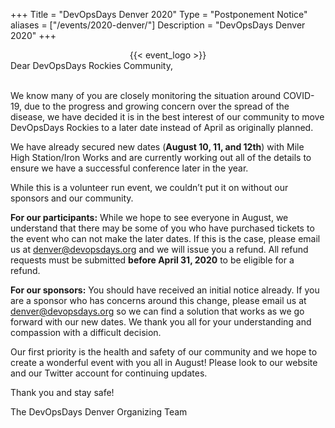 +++
Title = "DevOpsDays Denver 2020"
Type = "Postponement Notice"
aliases = ["/events/2020-denver/"]
Description = "DevOpsDays Denver 2020"
+++

<div style="text-align:center;">
  {{< event_logo >}}
</div>

<div>
Dear DevOpsDays Rockies Community,<br><br>

We know many of you are closely monitoring the situation around COVID-19, due to the progress and growing concern over the spread of the disease, we have decided it is in the best interest of our community to move DevOpsDays Rockies to a later date instead of April as originally planned.<br>
 
We have already secured new dates (<b>August 10, 11, and 12th</b>) with Mile High Station/Iron Works and are currently working out all of the details to ensure we have a successful conference later in the year.<br>

While this is a volunteer run event, we couldn’t put it on without our sponsors and our community.<br>

<b>For our participants:</b> While we hope to see everyone in August, we understand that there may be some of you who have purchased tickets to the event who can not make the later dates. If this is the case, please email us at denver@devopsdays.org and we will issue you a refund. All refund requests must be submitted <b>before April 31, 2020</b> to be eligible for a refund.<br>

<b>For our sponsors:</b> You should have received an initial notice already. If you are a sponsor who has concerns around this change, please email us at denver@devopsdays.org so we can find a solution that works as we go forward with our new dates. We thank you all for your understanding and compassion with a difficult decision.<br>

Our first priority is the health and safety of our community and we hope to create a wonderful event with you all in August! Please look to our website and our Twitter account for continuing updates.<br>

Thank you and stay safe!<br>

The DevOpsDays Denver Organizing Team
<p>
</div>
